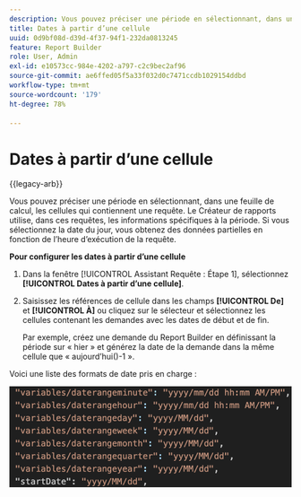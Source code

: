 ```yaml
---
description: Vous pouvez préciser une période en sélectionnant, dans une feuille de calcul, les cellules qui contiennent une requête. Le Créateur de rapports utilise, dans ces requêtes, les informations spécifiques à la période. Si vous sélectionnez la date du jour, vous obtenez des données partielles en fonction de l’heure d’exécution de la requête.
title: Dates à partir d’une cellule
uuid: 0d9bf08d-d39d-4f37-94f1-232da0813245
feature: Report Builder
role: User, Admin
exl-id: e10573cc-984e-4202-a797-c2c9bec2af96
source-git-commit: ae6ffed05f5a33f032d0c7471ccdb1029154ddbd
workflow-type: tm+mt
source-wordcount: '179'
ht-degree: 78%

---
```


# Dates à partir d’une cellule

{{legacy-arb}}

Vous pouvez préciser une période en sélectionnant, dans une feuille de calcul, les cellules qui contiennent une requête. Le Créateur de rapports utilise, dans ces requêtes, les informations spécifiques à la période. Si vous sélectionnez la date du jour, vous obtenez des données partielles en fonction de l’heure d’exécution de la requête.

**Pour configurer les dates à partir d’une cellule**

1. Dans la fenêtre [!UICONTROL Assistant Requête : Étape 1], sélectionnez **[!UICONTROL Dates à partir d’une cellule]**.
1. Saisissez les références de cellule dans les champs **[!UICONTROL De]** et **[!UICONTROL À]** ou cliquez sur le sélecteur et sélectionnez les cellules contenant les demandes avec les dates de début et de fin.

   Par exemple, créez une demande du Report Builder en définissant la période sur « hier » et générez la date de la demande dans la même cellule que « aujourd’hui()-1 ».

Voici une liste des formats de date pris en charge :

![Capture d’écran montrant les formats de date pris en charge.](assets/date-formats.png)

